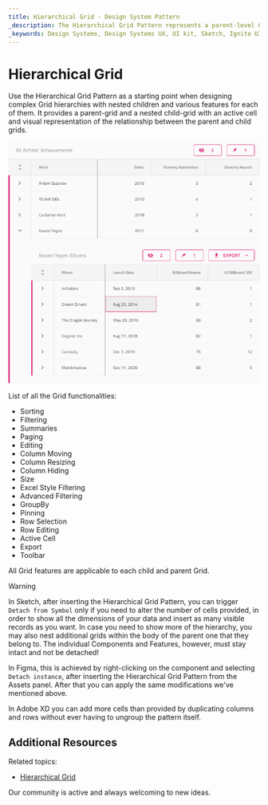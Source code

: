 ```yaml
---
title: Hierarchical Grid - Design System Pattern
_description: The Hierarchical Grid Pattern represents a parent-level Grid with a nested child-Grid inside.
_keywords: Design Systems, Design Systems UX, UI kit, Sketch, Ignite UI for Angular, Sketch to Angular, Angular, Angular Design System, Export code from Sketch, Design Kits for Angular, Sketch HTML, Sketch to HTML, Sketch UI kits, Figma, Figma to Angular, Export code from Figma, Figma HTML, Figma to HTML, Figma UI kits
---
```


# Hierarchical Grid

Use the Hierarchical Grid Pattern as a starting point when designing complex Grid hierarchies with nested children and various features for each of them. It provides a parent-grid and a nested child-grid with an active cell and visual representation of the relationship between the parent and child grids.

<img class="responsive-img" src="../images/hierarchical_grid.png" srcset="../images/hierarchical_grid@2x.png 2x" />

List of all the Grid functionalities:
- Sorting
- Filtering
- Summaries
- Paging
- Editing
- Column Moving
- Column Resizing
- Column Hiding
- Size
- Excel Style Filtering
- Advanced Filtering
- GroupBy
- Pinning
- Row Selection
- Row Editing
- Active Cell
- Export
- Toolbar

All Grid features are applicable to each child and parent Grid.


> [!WARNING]
> In Sketch, after inserting the Hierarchical Grid Pattern, you can trigger `Detach from Symbol` only if you need to alter the number of cells provided, in order to show all the dimensions of your data and insert as many visible records as you want. In case you need to show more of the hierarchy, you may also nest additional grids within the body of the parent one that they belong to. The individual Components and Features, however, must stay intact and not be detached!
>
> In Figma, this is achieved by right-clicking on the component and selecting `Detach instance`, after inserting the Hierarchical Grid Pattern from the Assets panel. After that you can apply the same modifications we've mentioned above.
>
> In Adobe XD you can add more cells than provided by duplicating columns and rows without ever having to ungroup the pattern itself.

## Additional Resources

Related topics:

- [Hierarchical Grid](../components/hierarchical-grid.md)

Our community is active and always welcoming to new ideas.
